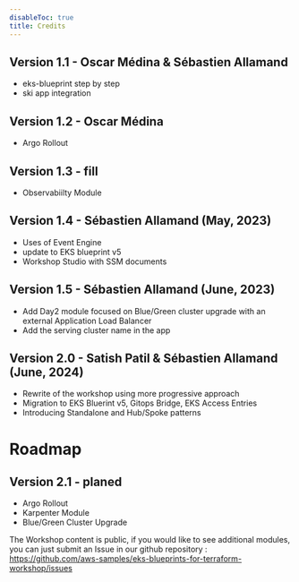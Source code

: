```yaml
---
disableToc: true
title: Credits
---
```


## Version 1.1 - Oscar Médina & Sébastien Allamand 
* eks-blueprint step by step
* ski app integration
  
## Version 1.2 - Oscar Médina
* Argo Rollout

## Version 1.3 - fill
* Observabiilty Module

## Version 1.4 - Sébastien Allamand (May, 2023)
* Uses of Event Engine
* update to EKS blueprint v5
* Workshop Studio with SSM documents

## Version 1.5 - Sébastien Allamand (June, 2023)
* Add Day2 module focused on Blue/Green cluster upgrade with an external Application Load Balancer
* Add the serving cluster name in the app

## Version 2.0 - Satish Patil & Sébastien Allamand (June, 2024)
* Rewrite of the workshop using more progressive approach
* Migration to EKS Bluerint v5, Gitops Bridge, EKS Access Entries
* Introducing Standalone and Hub/Spoke patterns

# Roadmap

## Version 2.1 - planed
* Argo Rollout
* Karpenter Module
* Blue/Green Cluster Upgrade


The Workshop content is public, if you would like to see additional modules, you can just submit an Issue in our github repository : https://github.com/aws-samples/eks-blueprints-for-terraform-workshop/issues